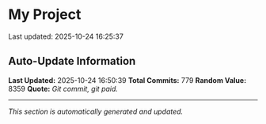 # My Project


Last updated: 2025-10-24 16:25:37


















































































































































































































































































































































































































































































































































































































































































































































































































































































































































































































































































































































































































## Auto-Update Information

**Last Updated:** 2025-10-24 16:50:39
**Total Commits:** 779
**Random Value:** 8359
**Quote:** _Git commit, git paid._

---
_This section is automatically generated and updated._